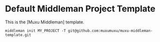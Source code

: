 # Default Middleman Project Template

This is the [Muxu Middleman] template.

```
middleman init MY_PROJECT -T git@github.com:muxumuxu/muxu-middleman-template.git
```
